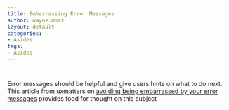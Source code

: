 ```yaml
---
title: Embarrassing Error Messages
author: wayne.moir
layout: default
categories:
- Asides
tags:
- Asides
---
```

# 

Error messages should be helpful and give users hints on what to do next. This article from uxmatters on [avoiding being embarrassed by your error messages][1] provides food for thought on this subject

 [1]: http://www.uxmatters.com/mt/archives/2010/08/avoid-being-embarrassed-by-your-error-messages.php